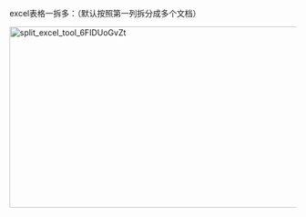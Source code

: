 excel表格一拆多：（默认按照第一列拆分成多个文档）

<img width="704" height="319" alt="split_excel_tool_6FIDUoGvZt" src="https://github.com/user-attachments/assets/2c53309f-13df-4488-afbb-ccb9075ab23b" />
